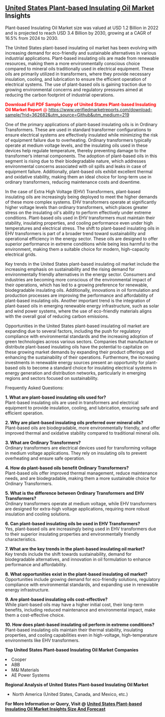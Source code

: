 <h2><a href="https://www.verifiedmarketreports.com/download-sample/?rid=362682&amp;utm_source=Github&amp;utm_medium=219" target="_blank">United States Plant-based Insulating Oil Market</a> Insights</h2><p>Plant-based Insulating Oil Market size was valued at USD 1.2 Billion in 2022 and is projected to reach USD 3.4 Billion by 2030, growing at a CAGR of 16.5% from 2024 to 2030.</p><p> <p>The United States plant-based insulating oil market has been evolving with increasing demand for eco-friendly and sustainable alternatives in various industrial applications. Plant-based insulating oils are made from renewable resources, making them a more environmentally conscious choice compared to mineral oils traditionally used in electrical equipment. These oils are primarily utilized in transformers, where they provide necessary insulation, cooling, and lubrication to ensure the efficient operation of electrical systems. The use of plant-based oils is gaining traction due to growing environmental concerns and regulatory pressures aimed at reducing the carbon footprint of industrial operations.</p> <p><p><span class=""><span style="color: #ff0000;"><strong>Download Full PDF Sample Copy of United States Plant-based Insulating Oil Market Report</strong> @ </span><a href="https://www.verifiedmarketreports.com/download-sample/?rid=362682&amp;utm_source=Github&amp;utm_medium=219" target="_blank">https://www.verifiedmarketreports.com/download-sample/?rid=362682&amp;utm_source=Github&amp;utm_medium=219</a></span></p></p> <p>One of the primary applications of plant-based insulating oils is in Ordinary Transformers. These are used in standard transformer configurations to ensure electrical systems are effectively insulated while minimizing the risk of equipment failure due to overheating. Ordinary transformers typically operate at medium voltage levels, and the insulating oils used in these devices help regulate temperature, thereby preventing damage to the transformer’s internal components. The adoption of plant-based oils in this segment is rising due to their biodegradable nature, which addresses environmental concerns associated with oil spills and leaks in case of equipment failure. Additionally, plant-based oils exhibit excellent thermal and oxidative stability, making them an ideal choice for long-term use in ordinary transformers, reducing maintenance costs and downtime.</p> <p>In the case of Extra High Voltage (EHV) Transformers, plant-based insulating oils are increasingly being deployed to meet the higher demands of these more complex systems. EHV transformers operate at significantly higher voltage levels than ordinary transformers, which places greater stress on the insulating oil's ability to perform effectively under extreme conditions. Plant-based oils used in EHV transformers must maintain their stability, insulating properties, and cooling performance even under high temperatures and electrical stress. The shift to plant-based insulating oils in EHV transformers is part of a broader trend toward sustainability and operational efficiency in the energy sector. These oils are designed to offer superior performance in extreme conditions while being less harmful to the environment, making them a suitable choice for modern, high-capacity electrical grids.</p> <p>Key trends in the United States plant-based insulating oil market include the increasing emphasis on sustainability and the rising demand for environmentally friendly alternatives in the energy sector. Consumers and industries are becoming more conscious of the environmental impact of their operations, which has led to a growing preference for renewable, biodegradable insulating oils. Additionally, innovations in oil formulation and production processes are improving the performance and affordability of plant-based insulating oils. Another important trend is the integration of plant-based oils in emerging renewable energy infrastructure, such as solar and wind power systems, where the use of eco-friendly materials aligns with the overall goal of reducing carbon emissions.</p> <p>Opportunities in the United States plant-based insulating oil market are expanding due to several factors, including the push for regulatory compliance with environmental standards and the increasing adoption of green technologies across various sectors. Companies that manufacture or distribute plant-based insulating oils have the potential to capitalize on these growing market demands by expanding their product offerings and enhancing the sustainability of their operations. Furthermore, the increasing investments in renewable energy sources present an opportunity for plant-based oils to become a standard choice for insulating electrical systems in energy generation and distribution networks, particularly in emerging regions and sectors focused on sustainability.</p> <p>Frequently Asked Questions:</p> <p><b>1. What are plant-based insulating oils used for?</b><br>Plant-based insulating oils are used in transformers and electrical equipment to provide insulation, cooling, and lubrication, ensuring safe and efficient operation.</p> <p><b>2. Why are plant-based insulating oils preferred over mineral oils?</b><br>Plant-based oils are biodegradable, more environmentally friendly, and offer improved thermal and oxidative stability compared to traditional mineral oils.</p> <p><b>3. What are Ordinary Transformers?</b><br>Ordinary transformers are electrical devices used for transforming voltage in medium voltage applications. They rely on insulating oils to prevent overheating and ensure safe operation.</p> <p><b>4. How do plant-based oils benefit Ordinary Transformers?</b><br>Plant-based oils offer improved thermal management, reduce maintenance needs, and are biodegradable, making them a more sustainable choice for Ordinary Transformers.</p> <p><b>5. What is the difference between Ordinary Transformers and EHV Transformers?</b><br>Ordinary transformers operate at medium voltage, while EHV transformers are designed for extra-high voltage applications, requiring more robust insulation and cooling solutions.</p> <p><b>6. Can plant-based insulating oils be used in EHV Transformers?</b><br>Yes, plant-based oils are increasingly being used in EHV transformers due to their superior insulating properties and environmentally friendly characteristics.</p> <p><b>7. What are the key trends in the plant-based insulating oil market?</b><br>Key trends include the shift towards sustainability, demand for biodegradable alternatives, and innovation in oil formulation to enhance performance and affordability.</p> <p><b>8. What opportunities exist in the plant-based insulating oil market?</b><br>Opportunities include growing demand for eco-friendly solutions, regulatory compliance with environmental standards, and expanding use in renewable energy infrastructure.</p> <p><b>9. Are plant-based insulating oils cost-effective?</b><br>While plant-based oils may have a higher initial cost, their long-term benefits, including reduced maintenance and environmental impact, make them a cost-effective choice.</p> <p><b>10. How does plant-based insulating oil perform in extreme conditions?</b><br>Plant-based insulating oils maintain their thermal stability, insulating properties, and cooling capabilities even in high-voltage, high-temperature environments like EHV transformers.</p> </p><p><strong>Top United States Plant-based Insulating Oil Market Companies</strong></p><div data-test-id=""><p><li>Cooper</li><li> ABB</li><li> M&I Materials</li><li> AE Power Systems</li></p><div><strong>Regional Analysis of&nbsp;United States Plant-based Insulating Oil Market</strong></div><ul><li dir="ltr"><p dir="ltr">North America&nbsp;(United States, Canada, and Mexico, etc.)</p></li></ul><p><strong>For More Information or Query, Visit @&nbsp;</strong><strong><a href="https://www.verifiedmarketreports.com/product/plant-based-insulating-oil-market/?utm_source=Github&amp;utm_medium=219" target="_blank">United States Plant-based Insulating Oil Market Insights Size And Forecast</a></strong></p></div>
